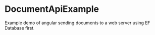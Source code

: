 # DocumentApiExample
Example demo of angular sending documents to a web server using EF Database first.
